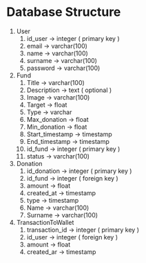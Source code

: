 # Database Structure
1. User
    1. id_user  &rarr; integer ( primary key )
    2. email  &rarr; varchar(100)
    3. name  &rarr; varchar(100)
    4. surname  &rarr; varchar(100)
    6. password &rarr; varchar(100)
2. Fund
    1. Title &rarr; varchar(100)
    2. Description  &rarr; text ( optional )
    3. Image  &rarr; varchar(100)
    4. Target  &rarr; float
    5. Type  &rarr; varchar
    6. Max_donation  &rarr; float
    7. Min_donation  &rarr; float
    8. Start_timestamp  &rarr; timestamp
    9. End_timestamp  &rarr; timestamp
    10. id_fund  &rarr; integer ( primary key )
    11. status  &rarr; varchar(100)
3. Donation
    1. id_donation &rarr; integer ( primary key )
    3. id_fund  &rarr; integer ( foreign key )
    4. amount  &rarr; float
    5. created_at  &rarr; timestamp
    6. type  &rarr; timestamp
    7. Name &rarr; varchar(100)
    8. Surname  &rarr; varchar(100)
4. TransactionToWallet
    1. transaction_id  &rarr; integer ( primary key )
    2. id_user &rarr; integer ( foreign key )
    3. amount  &rarr; float
    4. created_ar &rarr; timestamp




